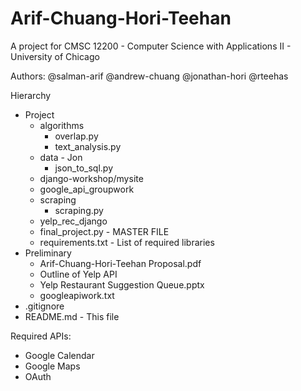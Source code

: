 # Arif-Chuang-Hori-Teehan

A project for CMSC 12200 - Computer Science with Applications II - University of Chicago

Authors: @salman-arif @andrew-chuang @jonathan-hori @rteehas

Hierarchy
- Project
	- algorithms
		- overlap.py
		- text_analysis.py
	- data - Jon
		- json_to_sql.py
	- django-workshop/mysite
	- google_api_groupwork
	- scraping
		- scraping.py
	- yelp_rec_django
	- final_project.py - MASTER FILE
	- requirements.txt - List of required libraries
- Preliminary
	- Arif-Chuang-Hori-Teehan Proposal.pdf
	- Outline of Yelp API
	- Yelp Restaurant Suggestion Queue.pptx
	- googleapiwork.txt
- .gitignore
- README.md - This file

Required APIs:
- Google Calendar
- Google Maps
- OAuth